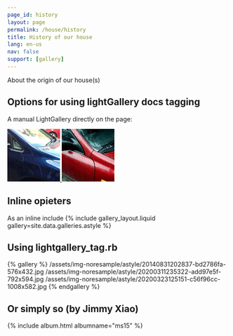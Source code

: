 ```yaml
---
page_id: history
layout: page
permalink: /house/history
title: History of our house
lang: en-us
nav: false
support: [gallery]
---
```


About the origin of our house(s)

## Options for using lightGallery docs tagging

A manual LightGallery directly on the page:

  <div id="thegallery">
    <a href="/assets/img-noresample/astyle/20140831202837-bd2786fa-576x432.jpg" 
data-sub-html="Photo 1 by EJB" >
        <img alt="img1" data-sub-html="img1 title" src="/assets/img-noresample/astyle/20140831202837-bd2786fa-120x120.jpg" />
    </a>
    <a href="/assets/img-noresample/astyle/20150507213246-f23b3981-792x594.jpg" 
data-sub-html="Photo 2 by EJB" >
        <img alt="img2" data-sub-html="img2 title" src="/assets/img-noresample/astyle/20150507213246-f23b3981-120x120.jpg" />
    </a>
</div>

<script>
  lightGallery(document.getElementById("thegallery"), {
    plugins: [lgThumbnail, lgZoom, lgAutoplay, lgFullscreen],
    speed: 500,
    thumbnails: true,
    thumbWidth: 60,
    thumbHeight: "40px",
    thumbMargin: 4,
    showMaximizeIcon: true,
    appendSubHtmlTo: '.lg-item',
  });
</script>
<!-- end of manual lg block -->

<h2>Inline opieters</h2>
As an inline include
{% include gallery_layout.liquid gallery=site.data.galleries.astyle %}

<h2>Using lightgallery_tag.rb</h2>
{% gallery %}
/assets/img-noresample/astyle/20140831202837-bd2786fa-576x432.jpg
/assets/img-noresample/astyle/20200311235322-add97e5f-792x594.jpg
/assets/img-noresample/astyle/20200323125151-c56f96cc-1008x582.jpg
{% endgallery %}
<!-- lightgallery_tag.rb auto thumbs -->

<h2>Or simply so (by Jimmy Xiao)</h2>
{% include album.html albumname="ms15" %}
